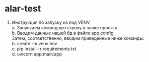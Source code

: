 # alar-test

1) Инструкция по запуску из под VENV <br />
  a. Запускаем командную строку в папке проекта <br />
  b. Вводим данные нашей бд в файле app.config <br />
  Затем, соответственно, вводим приведенные ниже команды: <br />
  b. create -m venv env <br />
  c. pip install -r requirements.txt <br />
  d. uvicorn app.main:app <br />
